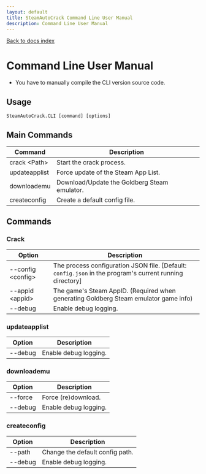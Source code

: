 ```yaml
---
layout: default
title: SteamAutoCrack Command Line User Manual
description: Command Line User Manual
---
```


<a href="/docs/" class="btn btn-primary">Back to docs index</a>

# Command Line User Manual  

* You have to manually compile the CLI version source code.

## Usage

`SteamAutoCrack.CLI [command] [options]`

## Main Commands

Command        | Description
-------------- | --------------
crack &lt;Path&gt;  | Start the crack process.
updateapplist  | Force update of the Steam App List.
downloademu    | Download/Update the Goldberg Steam emulator.
createconfig   | Create a default config file.

## Commands

### Crack

Option         | Description  
-------------- | --------------
--config &lt;config&gt;  | The process configuration JSON file. [Default: `config.json` in the program's current running directory]  
--appid &lt;appid&gt;    | The game's Steam AppID. (Required when generating Goldberg Steam emulator game info)  
--debug            | Enable debug logging.  

### updateapplist

Option  | Description
------- | --------------
--debug | Enable debug logging.

### downloademu

Option   | Description
-------- | --------------
--force  | Force (re)download.
--debug  | Enable debug logging.

### createconfig

Option        | Description
------------- | ------------------------------
--path <path> | Change the default config path.
--debug       | Enable debug logging.